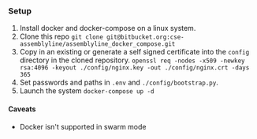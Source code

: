 



### Setup

1. Install docker and docker-compose on a linux system.
2. Clone this repo `git clone git@bitbucket.org:cse-assemblyline/assemblyline_docker_compose.git` 
3. Copy in an existing or generate a self signed certificate into the `config` directory in the cloned repository.
   `openssl req -nodes -x509 -newkey rsa:4096 -keyout ./config/nginx.key -out ./config/nginx.crt -days 365`
4. Set passwords and paths in `.env` and `./config/bootstrap.py`.
6. Launch the system `docker-compose up -d`

#### Caveats

- Docker isn't supported in swarm mode